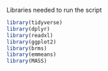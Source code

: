Libraries needed to run the script 

```r
library(tidyverse)
library(dplyr) 
library(readxl)
library(ggplot2)
library(brms)
library(emmeans)
library(MASS)
```
